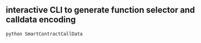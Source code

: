 ## interactive CLI to generate function selector and calldata encoding

`python SmartContractCallData`
